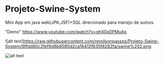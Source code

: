 # Projeto-Swine-System
Mini App em java web(JPA,JSF)+SQL direcionado para manejo de suínos.

"Demo"
https://www.youtube.com/watch?v=ghX0xDPMuAo

![alt text]https://raw.githubusercontent.com/remilsonpassos/Projeto-Swine-System/6ffdd80c2fef9d8b6585d2ca16412f835f8282fa/swine%202.png

![alt text](http://url/to/img.png)
